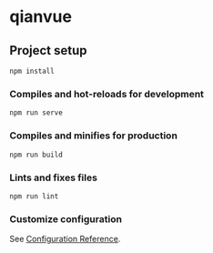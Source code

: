 # qianvue

## Project setup
```
npm install
```

### Compiles and hot-reloads for development
```
npm run serve
```

### Compiles and minifies for production
```
npm run build
``` 

### Lints and fixes files
```
npm run lint
```

### Customize configuration
See [Configuration Reference](https://cli.vuejs.org/config/).
